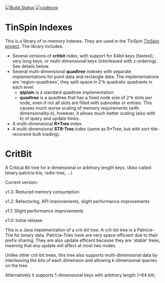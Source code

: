 [![Build Status](https://travis-ci.org/tzaeschke/tinspin-indexes.svg?branch=master)](https://travis-ci.org/tzaeschke/tinspin-indexes)
[![codecov](https://codecov.io/gh/tzaeschke/tinspin-indexes/branch/master/graph/badge.svg)](https://codecov.io/gh/tzaeschke/tinspin-indexes)

TinSpin Indexes
===============
This is a library of in-memory indexes. They are used in the TinSpin [TinSpin project](http://www.tinspin.org). The library includes:

 - Several versions of **critbit** index, with support for 64bit keys (fastest), very long keys, or multi-dimensional keys (interleaved with z-ordering). See details below.
 - Several multi-dimensional **quadtree** indexes with separate implementations for point data and rectangle data. The implementations are 'region-quadtrees', they split space in 2^k quadratic quadrants in each level.
     - **qtplain** is a standard quadtree implementation
     - **quadtree** is a quadtree that has a fixed node size of 2^k slots per node, even if not all slots are filled with subnodes or entries. This causes much worse scaling of memory requirements (with dimensionality k), however, it allows much better scaling (also with k) of query and update times. 
 - A multi-dimensional **R*Tree** index.
 - A multi-dimensional **STR-Tree** index (same as R*Tree, but with sort-tile-recursive bulk loading). 
 
  

CritBit
=======

A Critical Bit tree for k-dimensional or arbitrary length keys.
(Also called: binary patricia trie, radix-tree, ...)

Current version: 

v1.3: Reduced memory consumption

v1.2: Refactoring, API improvements, slight performance improvements

v1.1: Slight performance improvements
  
v1.0: Initial release

This is a Java implementation of a crit-bit tree. 
A crit-bit tree is a Patricie-Trie for binary data. Patricia-Tries have are very space efficient due to their prefix sharing. They are also update efficent because they are 'stable' trees, meaning that any update will affect at most two nodes.

Unlike other crit-bit trees, this tree also supports multi-dimensional data by interleaving the bits of each dimension and allowing k-dimensional queries on the tree.

Alternatively it supports 1-dimensional keys with arbitrary length (>64 bit).


